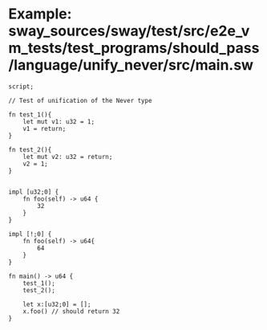 # Example: sway_sources/sway/test/src/e2e_vm_tests/test_programs/should_pass/language/unify_never/src/main.sw

```sway
script;

// Test of unification of the Never type

fn test_1(){
    let mut v1: u32 = 1;
    v1 = return;
}

fn test_2(){
    let mut v2: u32 = return;
    v2 = 1;
}


impl [u32;0] {
    fn foo(self) -> u64 {
        32
    }
}

impl [!;0] {
    fn foo(self) -> u64{
        64
    }
}

fn main() -> u64 {
    test_1();
    test_2();

    let x:[u32;0] = [];
    x.foo() // should return 32
}

```
